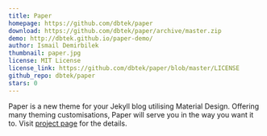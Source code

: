 ```yaml
---
title: Paper
homepage: https://github.com/dbtek/paper
download: https://github.com/dbtek/paper/archive/master.zip
demo: http://dbtek.github.io/paper-demo/
author: Ismail Demirbilek
thumbnail: paper.jpg
license: MIT License
license_link: https://github.com/dbtek/paper/blob/master/LICENSE
github_repo: dbtek/paper
stars: 0
---
```


Paper is a new theme for your  Jekyll blog utilising Material Design. Offering many theming customisations, Paper will serve you in the way you want it to. Visit [project page](https://github.com/dbtek/paper) for the details.
